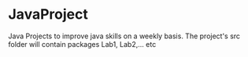 # JavaProject
Java Projects to improve java skills on a weekly basis.
The project's src folder will contain packages Lab1, Lab2,... etc
